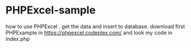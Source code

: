 # PHPExcel-sample
how to use PHPExcel . get the data and insert to database.
download first PHPExample in https://phpexcel.codeplex.com/
and look my code in index.php
